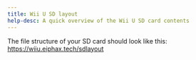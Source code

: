 ```yaml
---
title: Wii U SD layout
help-desc: A quick overview of the Wii U SD card contents
---
```


The file structure of your SD card should look like this: https://wiiu.eiphax.tech/sdlayout
